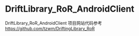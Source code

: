 DriftLibrary_RoR_AndroidClient
==============================

DriftLibrary_RoR_AndroidClient
项目网站代码参考<a>https://github.com/tzwm/DriftingLibrary_RoR</a>
